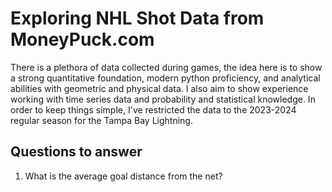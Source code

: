# Exploring NHL Shot Data from MoneyPuck.com
There is a plethora of data collected during games, the idea here is to show a strong quantitative foundation, modern python proficiency, and  analytical abilities with geometric and physical data.  I also aim to show experience working with time series data and probability and statistical knowledge.  In order to keep things simple, I've restricted the data to the 2023-2024 regular season for the Tampa Bay Lightning.

## Questions to answer
1. What is the average goal distance from the net?
